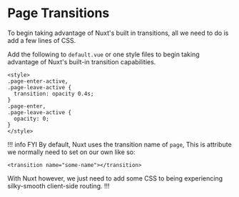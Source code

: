 # Page Transitions

To begin taking advantage of Nuxt's built in transitions, all we need to do is add a few lines of CSS.

Add the following to `default.vue` or one style files to begin taking advantage of Nuxt's built-in transition capabilities.

```vue
<style>
.page-enter-active,
.page-leave-active {
  transition: opacity 0.4s;
}
.page-enter,
.page-leave-active {
  opacity: 0;
}
</style>
```

!!! info FYI
By default, Nuxt uses the transition name of `page`, This is attribute we
normally need to set on our own like so:

```vue
<transition name="some-name"></transition>
```

With Nuxt however, we just need to add some CSS to being experiencing silky-smooth client-side routing.
!!!
